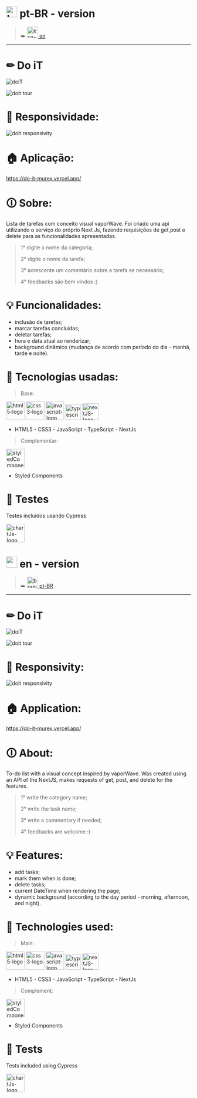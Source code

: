 # <img src="https://user-images.githubusercontent.com/84210050/140749196-8d4c5f56-8879-4569-a5e4-650b328b7817.png" alt="brazil-icon" width="30px" /> pt-BR - version
> ⮩ <a href="https://github.com/Marincor/do-it#-en---version"> <img src="https://user-images.githubusercontent.com/84210050/140749761-498d72d3-958c-4275-99e8-26388fd9d2b1.png" alt="eua-icon" width="30px" /> en </a>

<hr/>


# ✏ Do iT
![doiT](https://user-images.githubusercontent.com/84210050/133175270-d50ea5d4-87e1-4a7f-85f6-2ba5fa6eafd4.png)

![doit tour](https://user-images.githubusercontent.com/84210050/133175285-be322d25-5374-44ae-b692-9bee1068ee69.gif)

# 📱 Responsividade:

![doit responsivity](https://user-images.githubusercontent.com/84210050/133175603-aa25dcbf-8e98-4b5a-8682-23ef24e4d574.gif)

# 🏠 Aplicação:

https://do-it-murex.vercel.app/

# 🛈 Sobre:

Lista de tarefas com conceito visual vaporWave. Foi criado uma api utilizando o serviço do próprio Next Js, fazendo requisições de get,post e delete para as funcionalidades apresentadas.

> 1° digite o nome da categoria;
> 
> 2° digite o nome da tarefa;
> 
> 3° acrescente um comentário sobre a tarefa se necessário;
> 
> 4° feedbacks são bem vindos :)


# 💡 Funcionalidades:

- inclusão de tarefas;
- marcar tarefas concluídas;
- deletar tarefas;
- hora e data atual ao renderizar;
- background dinâmico (mudança de acordo com período do dia - manhã, tarde e noite).


# 🚀 Tecnologias usadas:

> Base:

 <img  width='50px'  src='https://user-images.githubusercontent.com/84210050/132043336-d48a162f-c7f0-42a2-825d-96d0d3cf1998.png' alt='html5-logo' /> <img  width='50px'  src='https://user-images.githubusercontent.com/84210050/132043720-b43a7f9f-a5d3-4f31-99d8-28405783bd6b.png' alt='css3-logo' /> <img  width='50px'  src='https://user-images.githubusercontent.com/84210050/132044177-7af14c69-0ade-4d2b-83dc-922a408962a5.png' alt='javascript-logo' /> <img  width='42px'  src='https://upload.vectorlogo.zone/logos/typescriptlang/images/d166fafc-3264-4f1d-80f1-4c55b4aa6473.svg' alt='typescript-logo' />  <img  width='45px' src='https://user-images.githubusercontent.com/84210050/132927865-0c103b64-7bd3-4e26-ac5e-536d5989d4a4.png' alt='nextJS-logo'/>


- HTML5 - CSS3 - JavaScript - TypeScript - NextJs 

> Complementar:

 <img  width='50px'  src='https://cdn.worldvectorlogo.com/logos/styled-components-1.svg' alt='styledComponents-logo'/>  
 
- Styled Components 

# 🧪 Testes

Testes incluídos usando Cypress

<img  width='50px' src='https://cdn.auth0.com/blog/cypress-tests/logo.png' alt='chartJs-logo'/> 

# <img src="https://user-images.githubusercontent.com/84210050/140749761-498d72d3-958c-4275-99e8-26388fd9d2b1.png" alt="eua-icon" width="30px" /> en - version

> ⮩ <a href="https://github.com/Marincor/do-it#-pt-br---version"><img src="https://user-images.githubusercontent.com/84210050/140749196-8d4c5f56-8879-4569-a5e4-650b328b7817.png" alt="brazil-icon" width="30px" /> pt-BR </a>

<hr/>

# ✏ Do iT

![doiT](https://user-images.githubusercontent.com/84210050/133175270-d50ea5d4-87e1-4a7f-85f6-2ba5fa6eafd4.png)

![doit tour](https://user-images.githubusercontent.com/84210050/133175285-be322d25-5374-44ae-b692-9bee1068ee69.gif)

# 📱 Responsivity:

![doit responsivity](https://user-images.githubusercontent.com/84210050/133175603-aa25dcbf-8e98-4b5a-8682-23ef24e4d574.gif)

# 🏠 Application:

https://do-it-murex.vercel.app/

# 🛈 About:

To-do list with a visual concept inspired by vaporWave. Was created using an API of the NextJS, makes requests of get, post, and delete for the features.

> 1° write the category name;
> 
> 2° write the task name;
> 
> 3° write a commentary if needed;
> 
> 4° feedbacks are welcome :)


# 💡 Features:

- add tasks;
- mark them when is done;
- delete tasks;
- current DateTime when rendering the page;
- dynamic background (according to the day period - morning, afternoon, and night).


# 🚀 Technologies used:

> Main:

 <img  width='50px'  src='https://user-images.githubusercontent.com/84210050/132043336-d48a162f-c7f0-42a2-825d-96d0d3cf1998.png' alt='html5-logo' /> <img  width='50px'  src='https://user-images.githubusercontent.com/84210050/132043720-b43a7f9f-a5d3-4f31-99d8-28405783bd6b.png' alt='css3-logo' /> <img  width='50px'  src='https://user-images.githubusercontent.com/84210050/132044177-7af14c69-0ade-4d2b-83dc-922a408962a5.png' alt='javascript-logo' /> <img  width='42px'  src='https://upload.vectorlogo.zone/logos/typescriptlang/images/d166fafc-3264-4f1d-80f1-4c55b4aa6473.svg' alt='typescript-logo' />  <img  width='45px' src='https://user-images.githubusercontent.com/84210050/132927865-0c103b64-7bd3-4e26-ac5e-536d5989d4a4.png' alt='nextJS-logo'/>


- HTML5 - CSS3 - JavaScript - TypeScript - NextJs 

> Complement:

 <img  width='50px'  src='https://cdn.worldvectorlogo.com/logos/styled-components-1.svg' alt='styledComponents-logo'/>  
 
- Styled Components 

# 🧪 Tests

Tests included using Cypress

<img  width='50px' src='https://cdn.auth0.com/blog/cypress-tests/logo.png' alt='chartJs-logo'/> 
